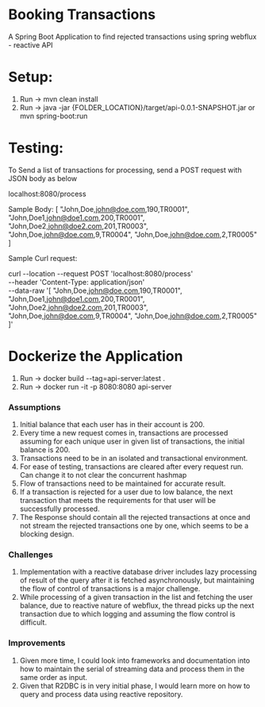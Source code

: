 # Booking Transactions 
A Spring Boot Application to find rejected transactions using spring webflux - reactive API 

Setup:
=========
1. Run -> mvn clean install
2. Run -> java -jar {FOLDER_LOCATION}/target/api-0.0.1-SNAPSHOT.jar or mvn spring-boot:run

Testing:
=======
To Send a list of transactions for processing, send a POST request with JSON body as below

localhost:8080/process

Sample Body:
[
"John,Doe,john@doe.com,190,TR0001",
"John,Doe1,john@doe1.com,200,TR0001",
"John,Doe2,john@doe2.com,201,TR0003",
"John,Doe,john@doe.com,9,TR0004",
"John,Doe,john@doe.com,2,TR0005"
]

Sample Curl request:

curl --location --request POST 'localhost:8080/process' \
--header 'Content-Type: application/json' \
--data-raw '[
"John,Doe,john@doe.com,190,TR0001",
"John,Doe1,john@doe1.com,200,TR0001",
"John,Doe2,john@doe2.com,201,TR0003",
"John,Doe,john@doe.com,9,TR0004",
"John,Doe,john@doe.com,2,TR0005"
]'


Dockerize the Application
=========================
1. Run -> docker build --tag=api-server:latest .
2. Run -> docker run -it -p 8080:8080 api-server


### Assumptions

1. Initial balance that each user has in their account is 200.
2. Every time a new request comes in, transactions are processed assuming for each unique user in given list of transactions, the initial balance is 200.
3. Transactions need to be in an isolated and transactional environment.
4. For ease of testing, transactions are cleared after every request run. Can change it to not clear the concurrent hashmap 
5. Flow of transactions need to be maintained for accurate result.
6. If a transaction is rejected for a user due to low balance, the next transaction that meets the requirements for that user will be successfully processed.
7. The Response should contain all the rejected transactions at once and not stream the rejected transactions one by one, which seems to be a blocking design.

### Challenges

1. Implementation with a reactive database driver includes lazy processing of result of the query after it is fetched asynchronously, but maintaining the flow of control of transactions is a major challenge.
2. While processing of a given transaction in the list and fetching the user balance, due to reactive nature of webflux, the thread picks up the next transaction due to which logging and assuming the flow control is difficult.

### Improvements

1. Given more time, I could look into frameworks and documentation into how to maintain the serial of streaming data and process them in the same order as input.
2. Given that R2DBC is in very initial phase, I would learn more on how to query and process data using reactive repository.